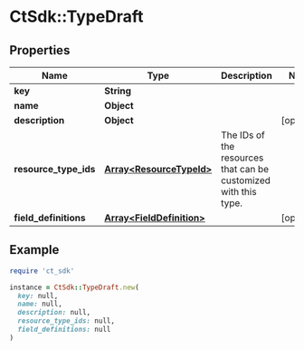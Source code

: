 # CtSdk::TypeDraft

## Properties

| Name | Type | Description | Notes |
| ---- | ---- | ----------- | ----- |
| **key** | **String** |  |  |
| **name** | **Object** |  |  |
| **description** | **Object** |  | [optional] |
| **resource_type_ids** | [**Array&lt;ResourceTypeId&gt;**](ResourceTypeId.md) | The IDs of the resources that can be customized with this type. |  |
| **field_definitions** | [**Array&lt;FieldDefinition&gt;**](FieldDefinition.md) |  | [optional] |

## Example

```ruby
require 'ct_sdk'

instance = CtSdk::TypeDraft.new(
  key: null,
  name: null,
  description: null,
  resource_type_ids: null,
  field_definitions: null
)
```

